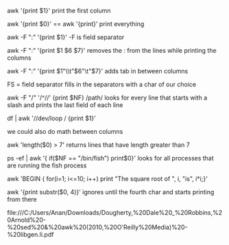 awk '{print $1}' 
print the first column

awk '{print $0}' == awk '{print}'
print everything

awk -F ":" '{print $1}'
-F is field separator

awk -F ":" '{print $1 $6 $7}'
removes the : from the lines while printing the columns

awk -F ":" '{print $1"\\t"$6"\\t"$7}'
adds tab in between columns

FS = field separator
fills in the separators with a char of our choice

awk -F "/" '/^\//' {print $NF} /path/
looks for every line that starts with a slash
and prints the last field of each line


df | awk '/\/dev\/loop / {print $1}'


we could also do math between columns

awk 'length($0) > 7'
returns lines that have length greater than 7

ps -ef | awk '{ if($NF == "/bin/fish") print$0}'
looks for all processes that are running the fish process

awk 'BEGIN { for(i=1; i<=10; i++) print "The square root of ", i, "is", i\*i;}'

awk '{print substr($0, 4)}'
ignores until the fourth char and starts printing from there

file:///C:/Users/Anan/Downloads/Dougherty,%20Dale%20_%20Robbins,%20Arnold%20-%20sed%20&%20awk%20(2010,%20O'Reilly%20Media)%20-%20libgen.li.pdf


